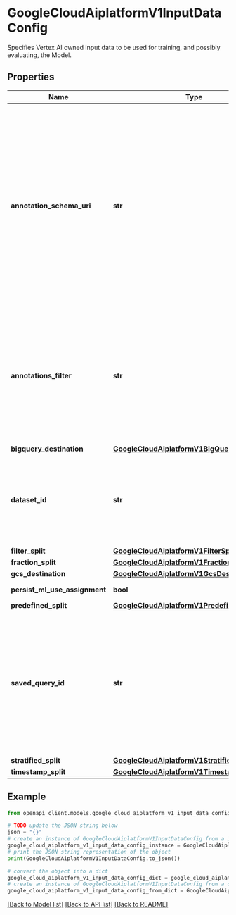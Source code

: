 # GoogleCloudAiplatformV1InputDataConfig

Specifies Vertex AI owned input data to be used for training, and possibly evaluating, the Model.

## Properties

Name | Type | Description | Notes
------------ | ------------- | ------------- | -------------
**annotation_schema_uri** | **str** | Applicable only to custom training with Datasets that have DataItems and Annotations. Cloud Storage URI that points to a YAML file describing the annotation schema. The schema is defined as an OpenAPI 3.0.2 [Schema Object](https://github.com/OAI/OpenAPI-Specification/blob/main/versions/3.0.2.md#schemaObject). The schema files that can be used here are found in gs://google-cloud-aiplatform/schema/dataset/annotation/ , note that the chosen schema must be consistent with metadata of the Dataset specified by dataset_id. Only Annotations that both match this schema and belong to DataItems not ignored by the split method are used in respectively training, validation or test role, depending on the role of the DataItem they are on. When used in conjunction with annotations_filter, the Annotations used for training are filtered by both annotations_filter and annotation_schema_uri. | [optional] 
**annotations_filter** | **str** | Applicable only to Datasets that have DataItems and Annotations. A filter on Annotations of the Dataset. Only Annotations that both match this filter and belong to DataItems not ignored by the split method are used in respectively training, validation or test role, depending on the role of the DataItem they are on (for the auto-assigned that role is decided by Vertex AI). A filter with same syntax as the one used in ListAnnotations may be used, but note here it filters across all Annotations of the Dataset, and not just within a single DataItem. | [optional] 
**bigquery_destination** | [**GoogleCloudAiplatformV1BigQueryDestination**](GoogleCloudAiplatformV1BigQueryDestination.md) |  | [optional] 
**dataset_id** | **str** | Required. The ID of the Dataset in the same Project and Location which data will be used to train the Model. The Dataset must use schema compatible with Model being trained, and what is compatible should be described in the used TrainingPipeline&#39;s training_task_definition. For tabular Datasets, all their data is exported to training, to pick and choose from. | [optional] 
**filter_split** | [**GoogleCloudAiplatformV1FilterSplit**](GoogleCloudAiplatformV1FilterSplit.md) |  | [optional] 
**fraction_split** | [**GoogleCloudAiplatformV1FractionSplit**](GoogleCloudAiplatformV1FractionSplit.md) |  | [optional] 
**gcs_destination** | [**GoogleCloudAiplatformV1GcsDestination**](GoogleCloudAiplatformV1GcsDestination.md) |  | [optional] 
**persist_ml_use_assignment** | **bool** | Whether to persist the ML use assignment to data item system labels. | [optional] 
**predefined_split** | [**GoogleCloudAiplatformV1PredefinedSplit**](GoogleCloudAiplatformV1PredefinedSplit.md) |  | [optional] 
**saved_query_id** | **str** | Only applicable to Datasets that have SavedQueries. The ID of a SavedQuery (annotation set) under the Dataset specified by dataset_id used for filtering Annotations for training. Only Annotations that are associated with this SavedQuery are used in respectively training. When used in conjunction with annotations_filter, the Annotations used for training are filtered by both saved_query_id and annotations_filter. Only one of saved_query_id and annotation_schema_uri should be specified as both of them represent the same thing: problem type. | [optional] 
**stratified_split** | [**GoogleCloudAiplatformV1StratifiedSplit**](GoogleCloudAiplatformV1StratifiedSplit.md) |  | [optional] 
**timestamp_split** | [**GoogleCloudAiplatformV1TimestampSplit**](GoogleCloudAiplatformV1TimestampSplit.md) |  | [optional] 

## Example

```python
from openapi_client.models.google_cloud_aiplatform_v1_input_data_config import GoogleCloudAiplatformV1InputDataConfig

# TODO update the JSON string below
json = "{}"
# create an instance of GoogleCloudAiplatformV1InputDataConfig from a JSON string
google_cloud_aiplatform_v1_input_data_config_instance = GoogleCloudAiplatformV1InputDataConfig.from_json(json)
# print the JSON string representation of the object
print(GoogleCloudAiplatformV1InputDataConfig.to_json())

# convert the object into a dict
google_cloud_aiplatform_v1_input_data_config_dict = google_cloud_aiplatform_v1_input_data_config_instance.to_dict()
# create an instance of GoogleCloudAiplatformV1InputDataConfig from a dict
google_cloud_aiplatform_v1_input_data_config_from_dict = GoogleCloudAiplatformV1InputDataConfig.from_dict(google_cloud_aiplatform_v1_input_data_config_dict)
```
[[Back to Model list]](../README.md#documentation-for-models) [[Back to API list]](../README.md#documentation-for-api-endpoints) [[Back to README]](../README.md)


